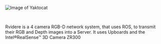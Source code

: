 ![Image of Yaktocat](https://github.com/DonHaul/Rvidere/blob/master/logo.png)

<br>

Rvidere is a 4 camera RGB-D network system, that uses ROS, to transmit their RGB and Depth images into a Server. It uses Upboards and the Intel®RealSense™ 3D Camera ZR300
